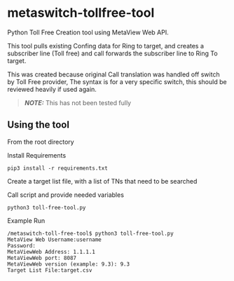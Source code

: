 # metaswitch-tollfree-tool
Python Toll Free Creation tool using MetaView Web API.

This tool pulls existing Confing data for Ring to target, and creates a subscriber line (Toll free) and call forwards the subscriber line to Ring To target.

This was created because original Call translation was handled off switch by Toll Free provider, The syntax is for a very specific switch, this should be reviewed heavily if used again.

> **_NOTE:_** This has not been tested fully

## Using the tool
From the root directory

Install Requirements

```
pip3 install -r requirements.txt
```
Create a target list file, with a list of TNs that need to be searched

Call script and provide needed variables
```
python3 toll-free-tool.py
```


Example Run
```
/metaswitch-toll-free-tool$ python3 toll-free-tool.py
MetaView Web Username:username
Password: 
MetaViewWeb Address: 1.1.1.1
MetaViewWeb port: 8087
MetaViewWeb version (example: 9.3): 9.3
Target List File:target.csv

```
